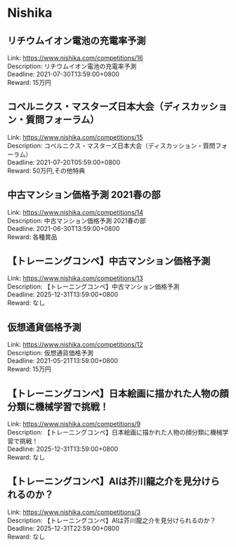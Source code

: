 # Nishika



## リチウムイオン電池の充電率予測

Link: https://www.nishika.com/competitions/16  
Description: リチウムイオン電池の充電率予測  
Deadline: 2021-07-30T13:59:00+0800  
Reward: 15万円  


## コペルニクス・マスターズ日本大会（ディスカッション・質問フォーラム）

Link: https://www.nishika.com/competitions/15  
Description: コペルニクス・マスターズ日本大会（ディスカッション・質問フォーラム）  
Deadline: 2021-07-20T05:59:00+0800  
Reward: 50万円,その他特典  


## 中古マンション価格予測 2021春の部

Link: https://www.nishika.com/competitions/14  
Description: 中古マンション価格予測 2021春の部  
Deadline: 2021-06-30T13:59:00+0800  
Reward: 各種賞品  


## 【トレーニングコンペ】中古マンション価格予測

Link: https://www.nishika.com/competitions/13  
Description: 【トレーニングコンペ】中古マンション価格予測  
Deadline: 2025-12-31T13:59:00+0800  
Reward: なし  


## 仮想通貨価格予測

Link: https://www.nishika.com/competitions/12  
Description: 仮想通貨価格予測  
Deadline: 2021-05-21T13:59:00+0800  
Reward: 15万円  


## 【トレーニングコンペ】日本絵画に描かれた人物の顔分類に機械学習で挑戦！

Link: https://www.nishika.com/competitions/9  
Description: 【トレーニングコンペ】日本絵画に描かれた人物の顔分類に機械学習で挑戦！  
Deadline: 2025-12-31T13:59:00+0800  
Reward: なし  


## 【トレーニングコンペ】AIは芥川龍之介を見分けられるのか？

Link: https://www.nishika.com/competitions/3  
Description: 【トレーニングコンペ】AIは芥川龍之介を見分けられるのか？  
Deadline: 2025-12-31T22:59:00+0800  
Reward: なし  

